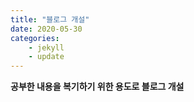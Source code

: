 ```yaml
---
title: "블로그 개설"
date: 2020-05-30
categories: 
    - jekyll 
    - update
---
```


**공부한 내용을 복기하기 위한 용도로 블로그 개설**
